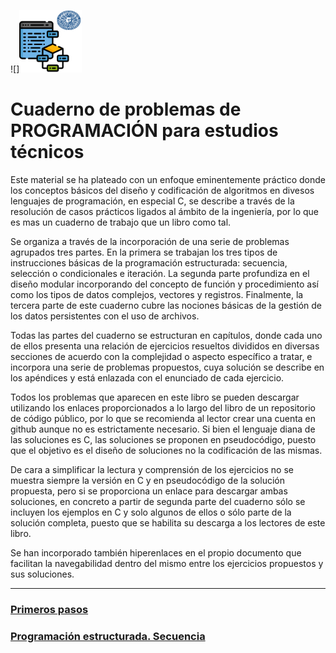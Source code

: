 
![]<img src="ualprog.png" width="100">


# **Cuaderno de problemas de PROGRAMACIÓN para estudios técnicos**


Este material se ha plateado con un enfoque eminentemente práctico donde los conceptos básicos del diseño y codificación de algoritmos en divesos lenguajes de programación, en especial C, se describe a través de la resolución de casos prácticos ligados al ámbito de la ingeniería, por lo que es mas un cuaderno de trabajo que un libro como tal.

Se organiza a través de la incorporación de una serie de problemas agrupados tres partes. En la primera se trabajan los tres tipos de instrucciones básicas de la programación estructurada: secuencia, selección o condicionales e iteración. La segunda parte profundiza en el diseño modular incorporando del concepto de función y procedimiento así como los tipos de datos complejos, vectores y registros. Finalmente, la tercera parte de este cuaderno cubre las nociones básicas de la gestión de los datos persistentes con el uso de archivos.

Todas las partes del cuaderno se estructuran en capítulos, donde cada uno de ellos presenta una relación de ejercicios resueltos divididos en diversas secciones de acuerdo con la complejidad o aspecto específico a tratar, e incorpora una serie de problemas propuestos, cuya solución se describe en los apéndices y está enlazada con el enunciado de cada ejercicio.

Todos los problemas que aparecen en este libro se pueden descargar utilizando los enlaces  proporcionados a lo largo del libro de un repositorio de código público, por lo que se recomienda al lector crear una cuenta en github aunque no es estrictamente necesario. Si bien el lenguaje diana de las soluciones es C, las soluciones se proponen en pseudocódigo, puesto que el objetivo es el diseño de soluciones no la codificación de las mismas.

De cara a simplificar la lectura y comprensión de los ejercicios no se muestra siempre la versión en C y en pseudocódigo de la solución propuesta, pero si se proporciona un enlace para descargar ambas soluciones, en concreto a partir de segunda parte del cuaderno sólo se incluyen los ejemplos en C y solo algunos de ellos o sólo parte de la solución completa, puesto que se habilita su descarga a los lectores de este libro.

Se han incorporado también hiperenlaces en el propio documento que facilitan la navegabilidad dentro del mismo entre los ejercicios propuestos y sus soluciones.

___

### [Primeros pasos ][Primeros_pasos]
### [Programación estructurada. Secuencia ][Secuencia]

 [Primeros_pasos]: https://github.com/MaterialesProgramacion/CuadernoProblemas/blob/master/primerospasos.md
 [Secuencia]: https://github.com/MaterialesProgramacion/CuadernoProblemas/blob/master/secuencia.md
